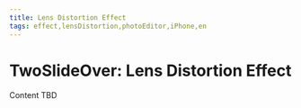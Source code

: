 ```yaml
---
title: Lens Distortion Effect
tags: effect,lensDistortion,photoEditor,iPhone,en
---
```


# TwoSlideOver: Lens Distortion Effect

Content TBD
